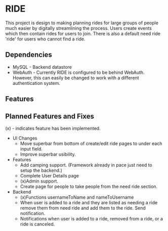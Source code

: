 RIDE
=============

This project is design to making planning rides for large groups of people much 
easier by digitally streamlining the process. Users create events which then 
contain rides for users to join. There is also a default need ride 'ride' for
users who cannot find a ride.

Dependencies
------------
* MySQL - Backend datastore
* WebAuth - Currently RIDE is configured to be behind WebAuth. However, this can 
easily be changed to work with a different authentication system.

Features
------------

Planned Features and Fixes
------------
(x) - indicates feature has been implemented.
* UI Changes
	* Move superbar from bottom of create/edit ride pages to under each input field.
	* Improve superbar usibility.
* Features
	* Add camping support. (Framework already in pace just need to setup the backend.)
	* Complete User Details page 
	* (x)Admin support.
	* Create page for people to take people from the need ride section. 
* Backend
	* (x)Functions usernameToName and nameToUsername
	* When user is added to a ride and they are listed as needing a ride remove them from need ride and add them to the ride. Send notification.
	* Notifications when user is added to a ride, removed from a ride, or a ride is canceled.
	
	